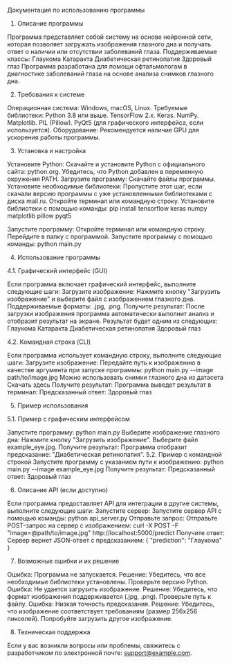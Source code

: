 Документация по использованию программы

1. Описание программы

Программа представляет собой систему на основе нейронной сети, которая позволяет загружать изображения глазного дна и получать ответ о наличии или отсутствии заболеваний глаза. Поддерживаемые классы:
Глаукома
Катаракта
Диабетическая ретинопатия
Здоровый глаз
Программа разработана для помощи офтальмологам в диагностике заболеваний глаза на основе анализа снимков глазного дна.

2. Требования к системе

Операционная система: Windows, macOS, Linux.
Требуемые библиотеки:
Python 3.8 или выше.
TensorFlow 2.x.
Keras.
NumPy.
Matplotlib.
PIL (Pillow).
PyQt5 (для графического интерфейса, если используется).
Оборудование:
Рекомендуется наличие GPU для ускорения работы программы.

3. Установка и настройка

Установите Python:
Скачайте и установите Python с официального сайта: python.org.
Убедитесь, что Python добавлен в переменную окружения PATH.
Загрузите программу:
Скачайте файлы программы.
Установите необходимые библиотеки:
Пропустите этот шаг, если скачали версию программы с уже установленными библиотеками с диска mail.ru.
Откройте терминал или командную строку.
Установите библиотеки с помощью команды:
pip install tensorflow keras numpy matplotlib pillow pyqt5

Запустите программу:
Откройте терминал или командную строку.
Перейдите в папку с программой.
Запустите программу с помощью команды:
python main.py

4. Использование программы

4.1. Графический интерфейс (GUI)

Если программа включает графический интерфейс, выполните следующие шаги:
Загрузите изображение:
Нажмите кнопку "Загрузить изображение" и выберите файл с изображением глазного дна.
Поддерживаемые форматы: .jpg, .png.
Получите результат:
После загрузки изображения программа автоматически выполнит анализ и отобразит результат на экране.
Результат будет одним из следующих:
Глаукома
Катаракта
Диабетическая ретинопатия
Здоровый глаз

4.2. Командная строка (CLI)

Если программа использует командную строку, выполните следующие шаги:
Загрузите изображение:
Передайте путь к изображению в качестве аргумента при запуске программы:
python main.py --image path/to/image.jpg
Можно использовать снимки глазного дна из датасета
Скачать здесь
Получите результат:
Программа выведет результат в терминал:
Предсказанный ответ: Здоровый глаз

5. Пример использования

5.1. Пример с графическим интерфейсом

Запустите программу:
python main.py
Выберите изображение глазного дна:
Нажмите кнопку "Загрузить изображение".
Выберите файл example_eye.jpg.
Получите результат:
Программа отобразит предсказание: "Диабетическая ретинопатия".
5.2. Пример с командной строкой
Запустите программу с указанием пути к изображению:
python main.py --image example_eye.jpg
Получите результат:
Предсказанный ответ: Здоровый глаз

6. Описание API (если доступно)

Если программа предоставляет API для интеграции в другие системы, выполните следующие шаги:
Запустите сервер:
Запустите сервер API с помощью команды:
python api_server.py
Отправьте запрос:
Отправьте POST-запрос на сервер с изображением:
curl -X POST -F "image=@path/to/image.jpg" http://localhost:5000/predict
Получите ответ:
Сервер вернет JSON-ответ с предсказанием:
{
  "prediction": "Глаукома"
}


7. Возможные ошибки и их решение

Ошибка: Программа не запускается.
Решение: Убедитесь, что все необходимые библиотеки установлены. Проверьте версию Python.
Ошибка: Не удается загрузить изображение.
Решение: Убедитесь, что формат изображения поддерживается (.jpg, .png). Проверьте путь к файлу.
Ошибка: Низкая точность предсказания.
Решение: Убедитесь, что изображение соответствует требованиям (размер 256x256 пикселей). Попробуйте загрузить другое изображение.

8. Техническая поддержка

Если у вас возникли вопросы или проблемы, свяжитесь с разработчиком по электронной почте: support@example.com.

